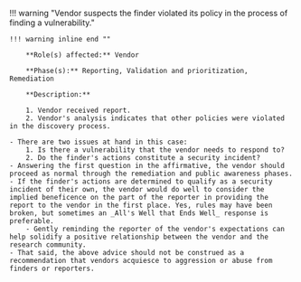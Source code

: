 <a name="14"></a>
!!! warning "Vendor suspects the finder violated its policy in the process of finding a vulnerability."

    !!! warning inline end ""

        **Role(s) affected:** Vendor

        **Phase(s):** Reporting, Validation and prioritization, Remediation

        **Description:**

        1. Vendor received report.
        2. Vendor's analysis indicates that other policies were violated in the discovery process.

    - There are two issues at hand in this case:
        1. Is there a vulnerability that the vendor needs to respond to?
        2. Do the finder's actions constitute a security incident?
    - Answering the first question in the affirmative, the vendor should proceed as normal through the remediation and public awareness phases.
    - If the finder's actions are determined to qualify as a security incident of their own, the vendor would do well to consider the implied beneficence on the part of the reporter in providing the report to the vendor in the first place. Yes, rules may have been broken, but sometimes an _All's Well that Ends Well_ response is preferable.
        - Gently reminding the reporter of the vendor's expectations can help solidify a positive relationship between the vendor and the research community.
    - That said, the above advice should not be construed as a recommendation that vendors acquiesce to aggression or abuse from finders or reporters.


